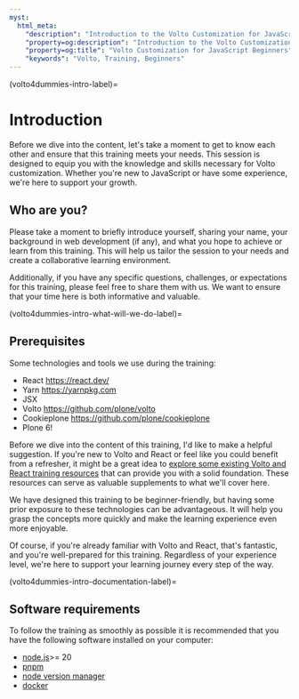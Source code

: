 ```yaml
---
myst:
  html_meta:
    "description": "Introduction to the Volto Customization for JavaScript Beginners Training Documentation"
    "property=og:description": "Introduction to the Volto Customization for JavaScript Beginners Training Documentation"
    "property=og:title": "Volto Customization for JavaScript Beginners"
    "keywords": "Volto, Training, Beginners"
---
```


(volto4dummies-intro-label)=

# Introduction

Before we dive into the content, let's take a moment to get to know each other and ensure that this training meets your needs. This session is designed to equip you with the knowledge and skills necessary for Volto customization. Whether you're new to JavaScript or have some experience, we're here to support your growth.

## Who are you?

Please take a moment to briefly introduce yourself, sharing your name, your background in web development (if any), and what you hope to achieve or learn from this training. This will help us tailor the session to your needs and create a collaborative learning environment.

Additionally, if you have any specific questions, challenges, or expectations for this training, please feel free to share them with us. We want to ensure that your time here is both informative and valuable.

(volto4dummies-intro-what-will-we-do-label)=

## Prerequisites

Some technologies and tools we use during the training:

- React https://react.dev/
- Yarn https://yarnpkg.com
- JSX
- Volto https://github.com/plone/volto
- Cookieplone https://github.com/plone/cookieplone
- Plone 6!

Before we dive into the content of this training, I'd like to make a helpful suggestion. If you're new to Volto and React or feel like you could benefit from a refresher, it might be a great idea to [explore some existing Volto and React training resources](https://www.youtube.com/playlist?list=PLGN9BI-OAQkTVkkJfSMHu-l-_AVW_uoRf) that can provide you with a solid foundation. These resources can serve as valuable supplements to what we'll cover here.

We have designed this training to be beginner-friendly, but having some prior exposure to these technologies can be advantageous. It will help you grasp the concepts more quickly and make the learning experience even more enjoyable.

Of course, if you're already familiar with Volto and React, that's fantastic, and you're well-prepared for this training. Regardless of your experience level, we're here to support your learning journey every step of the way.

(volto4dummies-intro-documentation-label)=

## Software requirements

To follow the training as smoothly as possible it is recommended that you have the following software installed on your computer:

- [node.js](https://nodejs.org/en/)>= 20
- [pnpm](https://pnpm.io/installation)
- [node version manager](https://github.com/nvm-sh/nvm)
- [docker](https://www.docker.com/get-started/)
